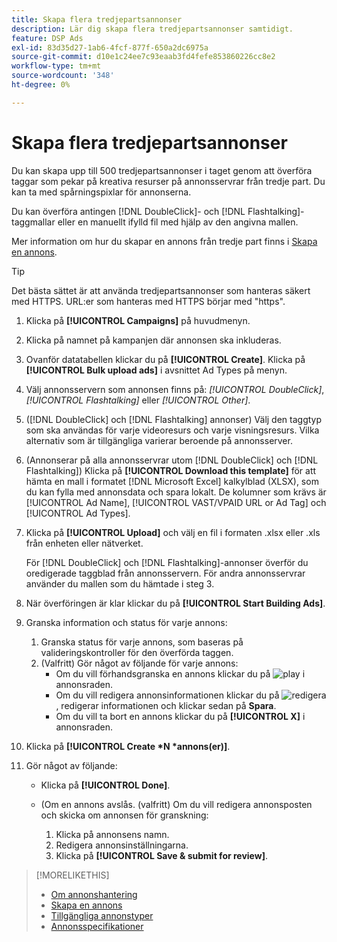 ```yaml
---
title: Skapa flera tredjepartsannonser
description: Lär dig skapa flera tredjepartsannonser samtidigt.
feature: DSP Ads
exl-id: 83d35d27-1ab6-4fcf-877f-650a2dc6975a
source-git-commit: d10e1c24ee7c93eaab3fd4fefe853860226cc8e2
workflow-type: tm+mt
source-wordcount: '348'
ht-degree: 0%

---
```


# Skapa flera tredjepartsannonser

Du kan skapa upp till 500 tredjepartsannonser i taget genom att överföra taggar som pekar på kreativa resurser på annonsservrar från tredje part. Du kan ta med spårningspixlar för annonserna.<!-- The bulksheet template for other ad servers says you can include 200. Which is it: 200 or 500? -->

Du kan överföra antingen [!DNL DoubleClick]- och [!DNL Flashtalking]-taggmallar eller en manuellt ifylld fil med hjälp av den angivna mallen.

Mer information om hur du skapar en annons från tredje part finns i [Skapa en annons](ad-create.md).

>[!TIP]
>
> Det bästa sättet är att använda tredjepartsannonser som hanteras säkert med HTTPS. URL:er som hanteras med HTTPS börjar med &quot;https&quot;.

1. Klicka på **[!UICONTROL Campaigns]** på huvudmenyn.

1. Klicka på namnet på kampanjen där annonsen ska inkluderas.

1. Ovanför datatabellen klickar du på **[!UICONTROL Create]**. Klicka på **[!UICONTROL Bulk upload ads]** i avsnittet Ad Types på menyn.

1. Välj annonsservern som annonsen finns på: *[!UICONTROL DoubleClick]*, *[!UICONTROL Flashtalking]* eller *[!UICONTROL Other]*.

1. ([!DNL DoubleClick] och [!DNL Flashtalking] annonser) Välj den taggtyp som ska användas för varje videoresurs och varje visningsresurs. Vilka alternativ som är tillgängliga varierar beroende på annonsserver.

1. (Annonserar på alla annonsservrar utom [!DNL DoubleClick] och [!DNL Flashtalking]) Klicka på **[!UICONTROL Download this template]** för att hämta en mall i formatet [!DNL Microsoft Excel] kalkylblad (XLSX), som du kan fylla med annonsdata och spara lokalt. De kolumner som krävs är [!UICONTROL Ad Name], [!UICONTROL VAST/VPAID URL or Ad Tag] och [!UICONTROL Ad Types].

1. Klicka på **[!UICONTROL Upload]** och välj en fil i formaten .xlsx eller .xls från enheten eller nätverket.

   För [!DNL DoubleClick] och [!DNL Flashtalking]-annonser överför du oredigerade taggblad från annonsservern. För andra annonsservrar använder du mallen som du hämtade i steg 3.

1. När överföringen är klar klickar du på **[!UICONTROL Start Building Ads]**.

1. Granska information och status för varje annons:

   1. Granska status för varje annons, som baseras på valideringskontroller för den överförda taggen.
   1. (Valfritt) Gör något av följande för varje annons:
      * Om du vill förhandsgranska en annons klickar du på ![play](/help/dsp/assets/play.png) i annonsraden.
      * Om du vill redigera annonsinformationen klickar du på ![redigera](/help/dsp/assets/edit.png), redigerar informationen och klickar sedan på **Spara**.
      * Om du vill ta bort en annons klickar du på **[!UICONTROL X]** i annonsraden.

1. Klicka på **[!UICONTROL Create *N *annons(er)]**.

1. Gör något av följande:

   * Klicka på **[!UICONTROL Done]**.

   * (Om en annons avslås. (valfritt) Om du vill redigera annonsposten och skicka om annonsen för granskning:
      1. Klicka på annonsens namn.
      1. Redigera annonsinställningarna.
      1. Klicka på **[!UICONTROL Save & submit for review]**.

>[!MORELIKETHIS]
>
>* [Om annonshantering](ad-about.md)
>* [Skapa en annons](ad-create.md)
>* [Tillgängliga annonstyper](ad-types.md)
>* [Annonsspecifikationer](/help/dsp/assets/ad-specs.pdf)


